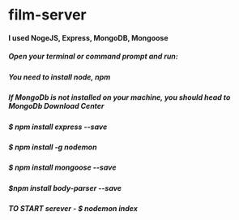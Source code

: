 # film-server

#### I used NogeJS, Express, MongoDB, Mongoose


##### Open your terminal or command prompt and run:

##### You need to install node, npm
##### If MongoDb is not installed on your machine, you should head to MongoDb Download Center
##### $ npm install express --save
##### $ npm install -g nodemon
##### $ npm install mongoose --save
##### $npm install body-parser --save
##### TO START serever - $ nodemon index
